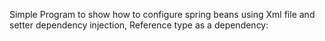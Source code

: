 Simple Program to show how to configure spring beans using Xml file and setter dependency injection, Reference type as a dependency:
